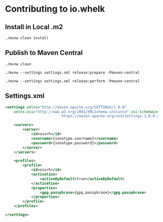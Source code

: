 # Contributing to io.whelk

## Install in Local .m2

`./mvnw clean install`

## Publish to Maven Central

`./mvnw clean`

`./mvnw --settings settings.xml release:prepare -Pmaven-central`

`./mvnw --settings settings.xml release:perform -Pmaven-central`

## Settings.xml

````xml
<settings xmlns="http://maven.apache.org/SETTINGS/1.0.0"
    xmlns:xsi="http://www.w3.org/2001/XMLSchema-instance" xsi:schemaLocation="http://maven.apache.org/SETTINGS/1.0.0
                          https://maven.apache.org/xsd/settings-1.0.0.xsd">

    <servers>
        <server>
            <id>ossrh</id>
            <username>{sonatype.username}</username>
            <password>{sonatype.password}</password>
        </server>
    </servers>

    <profiles>
        <profile>
            <id>ossrh</id>
            <activation>
                <activeByDefault>true</activeByDefault>
            </activation>
            <properties>
                <gpg.passphrase>{gpg.passphrase}</gpg.passphrase>
            </properties>
        </profile>
    </profiles>

</settings>

````
